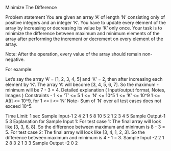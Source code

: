 Minimize The Difference

Problem statement
You are given an array ‘A’ of length ‘N’ consisting only of positive integers and an integer ‘K’. You have to update every element of the array by increasing or decreasing its value by ‘K’ only once. Your task is to minimize the difference between maximum and minimum elements of the array after performing the increment or decrement on every element of the array.

Note: After the operation, every value of the array should remain non-negative.

For example:

Let’s say the array ‘A’ = [1, 2, 3, 4, 5] and ‘K’ = 2, then after increasing each element by ‘K’. The array ‘A’ will become [3, 4, 5, 6, 7]. So the maximum - minimum will be 7 - 3 = 4. 
Detailed explanation ( Input/output format, Notes, Images )
Constraints -
1 <= ‘T’ <= 5
1 <= ‘N’ <= 10^5
1 <= ‘K’ <= 10^9
1 <= A[i] <= 10^9, for 1 <= i <= ‘N’
Note- Sum of ‘N’ over all test cases does not exceed 10^5.

Time Limit: 1 sec
Sample Input-1
2
4 2
1 5 8 10
5 2
1 2 3 4 5
Sample Output-1
5
3
Explanation for Sample Input 1:
For test case 1:
    The final array will look like [3, 3, 6, 8]. So the difference between maximum and minimum is 8 - 3 = 5.
For test case 2:
    The final array will look like [3, 4, 1, 2, 3]. So the difference between maximum and minimum is 4 - 1 = 3.
Sample Input -2
2
1 2
8
3 2
1 3 3
Sample Output -2
0
2